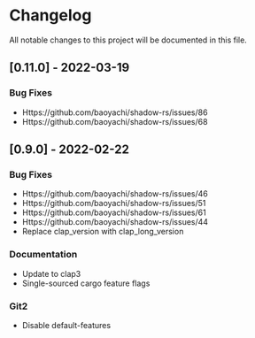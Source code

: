 # Changelog

All notable changes to this project will be documented in this file.


## [0.11.0] - 2022-03-19

### Bug Fixes

- Https://github.com/baoyachi/shadow-rs/issues/86
- Https://github.com/baoyachi/shadow-rs/issues/68

## [0.9.0] - 2022-02-22

### Bug Fixes

- Https://github.com/baoyachi/shadow-rs/issues/46
- Https://github.com/baoyachi/shadow-rs/issues/51
- Https://github.com/baoyachi/shadow-rs/issues/61
- Https://github.com/baoyachi/shadow-rs/issues/44
- Replace clap_version with clap_long_version

### Documentation

- Update to clap3
- Single-sourced cargo feature flags

### Git2

- Disable default-features

<!-- generated by git-cliff -->
